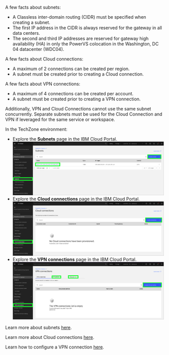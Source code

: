 A few facts about subnets:

- A Classless inter-domain routing (CIDR) must be specified when creating a subnet.
- The first IP address in the CIDR is always reserved for the gateway in all data centers.
- The second and third IP addresses are reserved for gateway high availability (HA) in only the PowerVS colocation in the Washington, DC 04 datacenter (WDC04).

A few facts about Cloud connections:

  <!-- - Cloud Connect (Managed Networking Services using Megaport) is available only in USA. -->
  - A maximum of 2 connections can be created per region.
  - A subnet must be created prior to creating a Cloud connection.

A few facts about VPN connections:

  - A maximum of 4 connections can be created per account.
  - A subnet must be created prior to creating a VPN connection.

Additionally, VPN and Cloud Connections cannot use the same subnet concurrently. Separate subnets must be used for the Cloud Connection and VPN if leveraged for the same service or workspace.

In the TechZone environment:

  - Explore the **Subnets** page in the IBM Cloud Portal.
  ![](_attachments/Subnets-new.png)
  - Explore the **Cloud connections** page in the IBM Cloud Portal.
  ![](_attachments/CloudConnections-new.png)
  - Explore the **VPN connections** page in the IBM Cloud Portal.
  ![](_attachments/VPNConnections-new.png)

Learn more about subnets <a href="https://cloud.ibm.com/docs/power-iaas?topic=power-iaas-configuring-subnet" target="_blank">here</a>.

Learn more about Cloud connections <a href="https://cloud.ibm.com/docs/power-iaas?topic=power-iaas-cloud-connections" target="_blank">here</a>.

Learn how to configure a VPN connection <a href="https://cloud.ibm.com/docs/power-iaas?topic=power-iaas-VPN-connections" target="_blank">here</a>.
